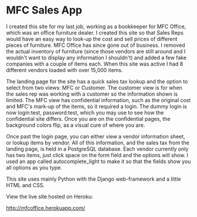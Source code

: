 MFC Sales App
=============================

I created this site for my last job, working as a bookkeeper for MFC Office, which was an office furniture dealer. I created this site so that Sales Reps would have an easy way to look-up the cost and sell prices of different pieces of furniture. MFC Office has since gone out of business. I removed the actual inventory of furniture (since those vendors are still around and I wouldn't want to display any information I shouldn't) and added a few fake companies with a couple of items each. When this site was active I had 8 different vendors loaded with over 15,000 items.

The landing page for the site has a quick sales tax lookup and the option to select from two views: MFC or Customer. The customer view is for when the sales rep was working with a customer so the information shown is limited. The MFC view has confidential information, such as the original cost and MFC's mark-up of the items, so it required a login. The dummy login is now login:test, password:test, which you may use to see how the confidential site differs. Once you are on the confidential pages, the background colors flip, as a visual cure of where you are.

Once past the login page, you can either view a vendor information sheet, or lookup items by vendor. All of this information, and the sales tax from the landing page, is  held in a PostgreSQL database. Each vendor currently only has two items, just click space on the form field and the options will show. I used an app called autocomplete_light to make it so that the fields show you all options as you type.

This site uses mainly Python with the Django web-framework and a little HTML and CSS.

View the live site hosted on Heroku:

http://mfcoffice.herokuapp.com/
